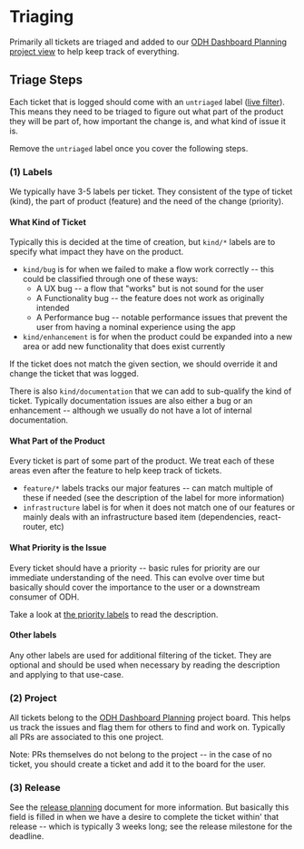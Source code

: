 # Triaging

Primarily all tickets are triaged and added to our [ODH Dashboard Planning project view](https://github.com/orgs/opendatahub-io/projects/24) to help keep track of everything.

## Triage Steps

Each ticket that is logged should come with an `untriaged` label ([live filter](https://github.com/opendatahub-io/odh-dashboard/issues?q=is%3Aissue+is%3Aopen+label%3Auntriaged)). This means they need to be triaged to figure out what part of the product they will be part of, how important the change is, and what kind of issue it is.

Remove the `untriaged` label once you cover the following steps.

### (1) Labels

We typically have 3-5 labels per ticket. They consistent of the type of ticket (kind), the part of product (feature) and the need of the change (priority). 

#### What Kind of Ticket

Typically this is decided at the time of creation, but `kind/*` labels are to specify what impact they have on the product.

- `kind/bug` is for when we failed to make a flow work correctly -- this could be classified through one of these ways:
    - A UX bug -- a flow that "works" but is not sound for the user
    - A Functionality bug -- the feature does not work as originally intended
    - A Performance bug -- notable performance issues that prevent the user from having a nominal experience using the app
- `kind/enhancement` is for when the product could be expanded into a new area or add new functionality that does exist currently

If the ticket does not match the given section, we should override it and change the ticket that was logged.

There is also `kind/documentation` that we can add to sub-qualify the kind of ticket. Typically documentation issues are also either a bug or an enhancement -- although we usually do not have a lot of internal documentation.

#### What Part of the Product

Every ticket is part of some part of the product. We treat each of these areas even after the feature to help keep track of tickets.

- `feature/*` labels tracks our major features -- can match multiple of these if needed (see the description of the label for more information)
- `infrastructure` label is for when it does not match one of our features or mainly deals with an infrastructure based item (dependencies, react-router, etc)

#### What Priority is the Issue

Every ticket should have a priority -- basic rules for priority are our immediate understanding of the need. This can evolve over time but basically should cover the importance to the user or a downstream consumer of ODH.

Take a look at [the priority labels](https://github.com/opendatahub-io/odh-dashboard/labels?q=priority) to read the description.

#### Other labels

Any other labels are used for additional filtering of the ticket. They are optional and should be used when necessary by reading the description and applying to that use-case.

### (2) Project

All tickets belong to the [ODH Dashboard Planning](https://github.com/orgs/opendatahub-io/projects/24) project board. This helps us track the issues and flag them for others to find and work on. Typically all PRs are associated to this one project.

Note: PRs themselves do not belong to the project -- in the case of no ticket, you should create a ticket and add it to the board for the user.

### (3) Release

See the [release planning](./releases.md) document for more information. But basically this field is filled in when we have a desire to complete the ticket within' that release -- which is typically 3 weeks long; see the release milestone for the deadline.
